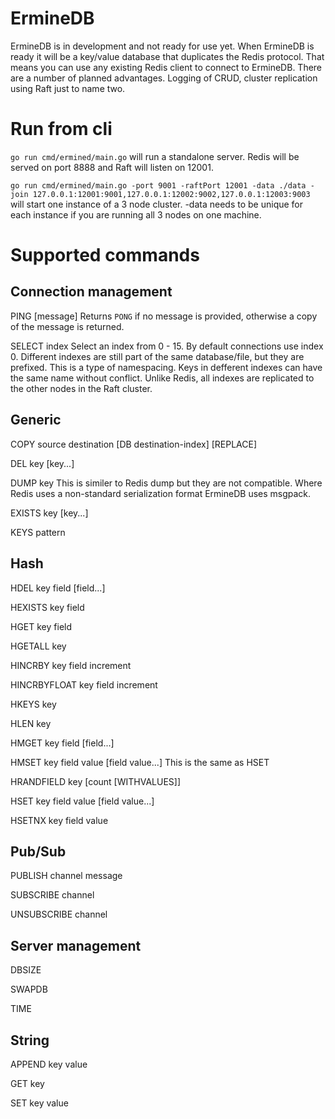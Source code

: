 # ErmineDB

ErmineDB is in development and not ready for use yet.
When ErmineDB is ready it will be a key/value database that
duplicates the Redis protocol.  That means you can use any
existing Redis client to connect to ErmineDB.
There are a number of planned advantages.  Logging of CRUD,
cluster replication using Raft just to name two.


# Run from cli
`go run cmd/ermined/main.go` will run a standalone server.  Redis will be served on port 8888 and Raft will listen on 12001.

`go run cmd/ermined/main.go -port 9001 -raftPort 12001 -data ./data -join 127.0.0.1:12001:9001,127.0.0.1:12002:9002,127.0.0.1:12003:9003` will start one instance of a 3 node cluster.  -data needs to be unique for each instance if you are running all 3 nodes on one machine.

# Supported commands
## Connection management
PING [message]
Returns `PONG` if no message is provided, otherwise a copy of the message is returned.

SELECT index
Select an index from 0 - 15. By default connections use index 0. Different indexes are still part of the same database/file, but they are prefixed. This is a type of namespacing. Keys in defferent indexes can have the same name without conflict.
Unlike Redis, all indexes are replicated to the other nodes in the Raft cluster.

## Generic
COPY source destination [DB destination-index] [REPLACE]

DEL key [key...]

DUMP key
This is similer to Redis dump but they are not compatible. Where Redis uses a non-standard serialization format ErmineDB uses msgpack.

EXISTS key [key...]

KEYS pattern

## Hash
HDEL key field [field...]

HEXISTS key field

HGET key field

HGETALL key

HINCRBY key field increment

HINCRBYFLOAT key field increment

HKEYS key

HLEN key

HMGET key field [field...]

HMSET key field value [field value...]
This is the same as HSET

HRANDFIELD key [count [WITHVALUES]]

HSET key field value [field value...]

HSETNX key field value

## Pub/Sub
PUBLISH channel message

SUBSCRIBE channel

UNSUBSCRIBE channel

## Server management
DBSIZE

SWAPDB

TIME

## String
APPEND key value

GET key

SET key value

